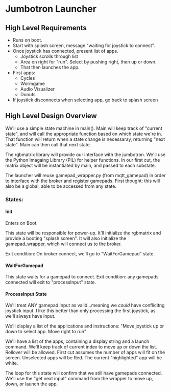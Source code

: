# Jumbotron Launcher
## High Level Requirements
* Runs on boot.
* Start with splash screen, message "waiting for joystick to connect".
* Once joystick has connected, present list of apps.
  * Joystick scrolls through list
  * Area on right for "run".  Select by pushing right, then up or down.
  * That then launches the app.
* First apps:
  * Cycles
  * Wormgame
  * Audio Visualizer
  * Donuts
* If joystick disconnects when selecting app, go back to splash screen

## High Level Design Overview
We'll use a simple state machine in main().  Main will keep track of "current state", and will call the appropriate function based on which state we're in.  That function will return when a state change is necessaray, returning "next state".  Main can then call that next state.

The rgbmatrix library will provide our interface with the jumbotron.  We'll use the Python Imagaing Library (PIL) for helper functions.  In our first cut, the matrix object will be instantiated by main, and passed to each substate.  

The launcher will reuse gamepad_wrapper.py (from mqtt_gamepad) in order to interface with the broker and register gamepads.  First thought:  this will also be a global, able to be accessed from any state. 

### States:
#### Init
Enters on Boot. 

This state will be responsible for power-up.  It'll initialize the rgbmatrix and provide a booting "splash screen".  It will also initialize the gamepad_wrapper, which will connect us to the broker. 

Exit condition:  On broker connect, we'll go to "WaitForGamepad" state.

#### WaitForGamepad
This state waits for a gamepad to connect.
Exit condition:  any gamepads connected will exit to "processInput" state.

#### ProcessInput State
We'll treat ANY gamepad input as valid...meaning we *could* have conflicitng joystick input.  I like this better than only processing the first joystick, as we'll always have input.

We'll display a list of the applications and instructions:
"Move joystick up or down to select app.  Move right to run"

We'll have a list of the apps, containing a display string and a launch command.
We'll keep track of current index to move up or down the list.  Rollover will be allowed.
First cut assumes the number of apps will fit on the screen.
Unselected apps will be Red.
The current "highlighted" app will be white. 

The loop for this state will confirm that we still have gamepads connected.  We'll use the "get next input" command from the wrapper to move up, down, or launch the app.
